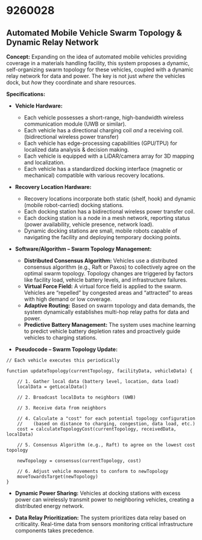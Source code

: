 # 9260028

## Automated Mobile Vehicle Swarm Topology & Dynamic Relay Network

**Concept:** Expanding on the idea of automated mobile vehicles providing coverage in a materials handling facility, this system proposes a dynamic, self-organizing swarm topology for these vehicles, coupled with a dynamic relay network for data and power. The key is not just *where* the vehicles dock, but *how* they coordinate and share resources.

**Specifications:**

*   **Vehicle Hardware:**
    *   Each vehicle possesses a short-range, high-bandwidth wireless communication module (UWB or similar).
    *   Each vehicle has a directional charging coil *and* a receiving coil. (bidirectional wireless power transfer)
    *   Each vehicle has edge-processing capabilities (GPU/TPU) for localized data analysis & decision making.
    *   Each vehicle is equipped with a LiDAR/camera array for 3D mapping and localization.
    *   Each vehicle has a standardized docking interface (magnetic or mechanical) compatible with various recovery locations.

*   **Recovery Location Hardware:**
    *   Recovery locations incorporate both static (shelf, hook) and dynamic (mobile robot-carried) docking stations.
    *   Each docking station has a bidirectional wireless power transfer coil.
    *   Each docking station is a node in a mesh network, reporting status (power availability, vehicle presence, network load).
    *   Dynamic docking stations are small, mobile robots capable of navigating the facility and deploying temporary docking points.

*   **Software/Algorithm – Swarm Topology Management:**
    *   **Distributed Consensus Algorithm:** Vehicles use a distributed consensus algorithm (e.g., Raft or Paxos) to collectively agree on the optimal swarm topology.  Topology changes are triggered by factors like facility load, vehicle battery levels, and infrastructure failures.
    *   **Virtual Force Field:** A virtual force field is applied to the swarm. Vehicles are “repelled” by congested areas and “attracted” to areas with high demand or low coverage.
    *   **Adaptive Routing:** Based on swarm topology and data demands, the system dynamically establishes multi-hop relay paths for data and power.
    *   **Predictive Battery Management:** The system uses machine learning to predict vehicle battery depletion rates and proactively guide vehicles to charging stations.

*   **Pseudocode – Swarm Topology Update:**

```
// Each vehicle executes this periodically

function updateTopology(currentTopology, facilityData, vehicleData) {

    // 1. Gather local data (battery level, location, data load)
    localData = getLocalData()

    // 2. Broadcast localData to neighbors (UWB)

    // 3. Receive data from neighbors

    // 4. Calculate a "cost" for each potential topology configuration
    //    (based on distance to charging, congestion, data load, etc.)
    cost = calculateTopologyCost(currentTopology, receivedData, localData)

    // 5. Consensus Algorithm (e.g., Raft) to agree on the lowest cost topology

    newTopology = consensus(currentTopology, cost)

    // 6. Adjust vehicle movements to conform to newTopology
    moveTowardsTarget(newTopology)
}
```

*   **Dynamic Power Sharing:** Vehicles at docking stations with excess power can wirelessly transmit power to neighboring vehicles, creating a distributed energy network.

*   **Data Relay Prioritization:**  The system prioritizes data relay based on criticality.  Real-time data from sensors monitoring critical infrastructure components takes precedence.